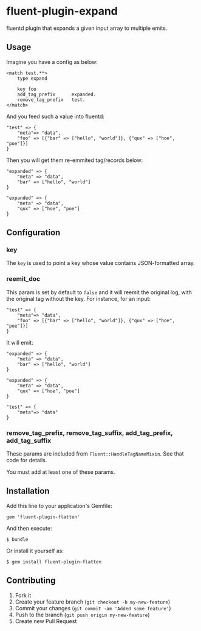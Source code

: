 # fluent-plugin-expand

fluentd plugin that expands a given input array to multiple emits.

## Usage

Imagine you have a config as below:

	<match test.**>
		type expand

		key foo
		add_tag_prefix		expanded.
		remove_tag_prefix	test.
	</match>

And you feed such a value into fluentd:

	"test" => {
		"meta"=> "data",
		"foo" => [{"bar" => ["hello", "world"]}, {"qux" => ["hoe", "poe"]}]
	}

Then you will get them re-emmited tag/records below:

	"expanded" => {
		"meta" => "data",
		"bar" => ["hello", "world"]
	}

	"expanded" => {
		"meta" => "data",
		"qux" => ["hoe", "poe"]
	}

## Configuration

### key

The `key` is used to point a key whose value contains JSON-formatted array.

### reemit_doc

This param is set by default to `false` and it will reemit the original log, with the original tag without the key. For instance, for an input:

	"test" => {
		"meta"=> "data",
		"foo" => [{"bar" => ["hello", "world"]}, {"qux" => ["hoe", "poe"]}]
	}

It will emit:

	"expanded" => {
		"meta" => "data",
		"bar" => ["hello", "world"]
	}

	"expanded" => {
		"meta" => "data",
		"qux" => ["hoe", "poe"]
	}

	"test" => {
		"meta"=> "data"
	}

### remove_tag_prefix, remove_tag_suffix, add_tag_prefix, add_tag_suffix

These params are included from `Fluent::HandleTagNameMixin`. See that code for details.

You must add at least one of these params.

## Installation

Add this line to your application's Gemfile:

    gem 'fluent-plugin-flatten'

And then execute:

    $ bundle

Or install it yourself as:

    $ gem install fluent-plugin-flatten

## Contributing

1. Fork it
2. Create your feature branch (`git checkout -b my-new-feature`)
3. Commit your changes (`git commit -am 'Added some feature'`)
4. Push to the branch (`git push origin my-new-feature`)
5. Create new Pull Request
